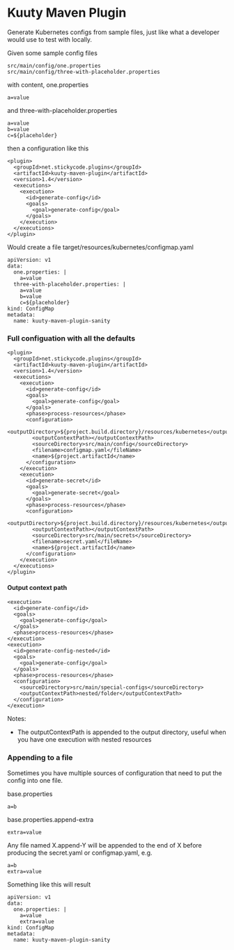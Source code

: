 # Kuuty Maven Plugin

Generate Kubernetes configs from sample files, just like what a developer would use to test with locally.

Given some sample config files
```
src/main/config/one.properties
src/main/config/three-with-placeholder.properties
```

with content, one.properties
```
a=value
```

and three-with-placeholder.properties
```
a=value
b=value
c=${placeholder}
```

then a configuration like this
```
<plugin>
  <groupId>net.stickycode.plugins</groupId>
  <artifactId>kuuty-maven-plugin</artifactId>
  <version>1.4</version>
  <executions>
    <execution>
      <id>generate-config</id>
      <goals>
        <goal>generate-config</goal>
      </goals>
    </execution>
  </executions>
</plugin>
```

Would create a file target/resources/kubernetes/configmap.yaml
```
apiVersion: v1
data:
  one.properties: |
    a=value
  three-with-placeholder.properties: |
    a=value
    b=value
    c=${placeholder}
kind: ConfigMap
metadata:
  name: kuuty-maven-plugin-sanity
```

### Full configuation with all the defaults

```
<plugin>
  <groupId>net.stickycode.plugins</groupId>
  <artifactId>kuuty-maven-plugin</artifactId>
  <version>1.4</version>
  <executions>
    <execution>
      <id>generate-config</id>
      <goals>
        <goal>generate-config</goal>
      </goals>
      <phase>process-resources</phase>
      <configuration>
        <outputDirectory>${project.build.directory}/resources/kubernetes</outputDirectory>
        <outputContextPath></outputContextPath>
        <sourceDirectory>src/main/config</sourceDirectory>
        <filename>configmap.yaml</fileName>
        <name>${project.artifactId</name>
      </configuration>
    </execution>
    <execution>
      <id>generate-secret</id>
      <goals>
        <goal>generate-secret</goal>
      </goals>
      <phase>process-resources</phase>
      <configuration>
        <outputDirectory>${project.build.directory}/resources/kubernetes</outputDirectory>
        <outputContextPath></outputContextPath>
        <sourceDirectory>src/main/secrets</sourceDirectory>
        <filename>secret.yaml</fileName>
        <name>${project.artifactId</name>
      </configuration>
    </execution>
  </executions>
</plugin>
```

#### Output context path

```
<execution>
  <id>generate-config</id>
  <goals>
    <goal>generate-config</goal>
  </goals>
  <phase>process-resources</phase>
</execution>
<execution>
  <id>generate-config-nested</id>
  <goals>
    <goal>generate-config</goal>
  </goals>
  <phase>process-resources</phase>
  <configuration>
    <sourceDirectory>src/main/special-configs</sourceDirectory>
    <outputContextPath>nested/folder</outputContextPath>
  </configuration>
</execution>
```

Notes:
* The outputContextPath is appended to the output directory, useful when you have one execution with nested resources

### Appending to a file

Sometimes you have multiple sources of configuration that need to put the config into one file.

base.properties
```
a=b
```

base.properties.append-extra
```
extra=value
```

Any file named X.append-Y will be appended to the end of X before producing the secret.yaml or configmap.yaml, e.g.
```
a=b
extra=value
```

Something like this will result
```
apiVersion: v1
data:
  one.properties: |
    a=value
    extra=value
kind: ConfigMap
metadata:
  name: kuuty-maven-plugin-sanity
```